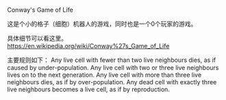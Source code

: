 
Conway's Game of Life

这是个小的格子（细胞）机器人的游戏，同时也是一个0个玩家的游戏。

具体细节可以看这里。https://en.wikipedia.org/wiki/Conway%27s_Game_of_Life

主要规则如下：
Any live cell with fewer than two live neighbours dies, as if caused by under-population.
Any live cell with two or three live neighbours lives on to the next generation.
Any live cell with more than three live neighbours dies, as if by over-population.
Any dead cell with exactly three live neighbours becomes a live cell, as if by reproduction.
